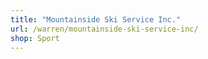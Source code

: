 ```yaml
---
title: "Mountainside Ski Service Inc."
url: /warren/mountainside-ski-service-inc/
shop: Sport
---
```

